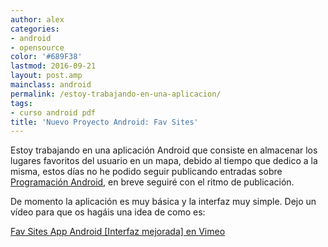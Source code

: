 ```yaml
---
author: alex
categories:
- android
- opensource
color: '#689F38'
lastmod: 2016-09-21
layout: post.amp
mainclass: android
permalink: /estoy-trabajando-en-una-aplicacion/
tags:
- curso android pdf
title: 'Nuevo Proyecto Android: Fav Sites'
---
```


Estoy trabajando en una aplicación Android que consiste en almacenar los lugares favoritos del usuario en un mapa, debido al tiempo que dedico a la misma, estos días no he podido seguir publicando entradas sobre [Programación Android][1], en breve seguiré con el ritmo de publicación.

<!--more--><!--ad-->

De momento la aplicación es muy básica y la interfaz muy simple. Dejo un vídeo para que os hagáis una idea de como es:


[Fav Sites App Android [Interfaz mejorada] en Vimeo](https://vimeo.com/28887963 "Fav Sites App Android [Interfaz mejorada]")


 [1]: https://elbauldelprogramador.com/guia-de-desarrollo-android
